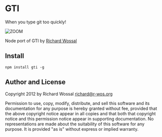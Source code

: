 GTI
=======

When you type git too quickly!

![ZOOM](http://i.imgur.com/efBbAaH.gif "Makes it go faster")

Node port of GTI by [Richard Wossal](https://github.com/rwos/gti)

## Install

    npm install gti -g


Author and License
------------------

Copyright 2012 by Richard Wossal <richard@r-wos.org>

Permission to use, copy, modify, distribute, and sell this software
and its documentation for any purpose is hereby granted without fee,
provided that the above copyright notice appear in all copies and
that both that copyright notice and this permission notice appear in
supporting documentation.  No representations are made about the
suitability of this software for any purpose.  It is provided "as
is" without express or implied warranty.
